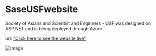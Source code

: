# SaseUSFwebsite
Society of Asians and Scientist and Enginners - USF was designed on ASP.NET and is being deployed through Azure.

url: ["Click here to see the website live"](tinyurl.com/ya8mp3hq)

![image](https://user-images.githubusercontent.com/21368903/29483928-9fd52954-8481-11e7-9d8a-785e6527b53b.png)

